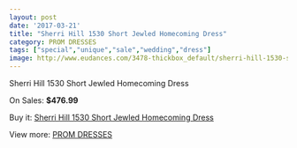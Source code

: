 ```yaml
---
layout: post
date: '2017-03-21'
title: "Sherri Hill 1530 Short Jewled Homecoming Dress"
category: PROM DRESSES
tags: ["special","unique","sale","wedding","dress"]
image: http://www.eudances.com/3478-thickbox_default/sherri-hill-1530-short-jewled-homecoming-dress.jpg
---
```

Sherri Hill 1530 Short Jewled Homecoming Dress

On Sales: **$476.99**
<a href="https://www.eudances.com/en/prom-dresses/1172-sherri-hill-1530-short-jewled-homecoming-dress.html"><amp-img layout="responsive" width="600" height="600" src="//www.eudances.com/3478-thickbox_default/sherri-hill-1530-short-jewled-homecoming-dress.jpg" alt="Sherri Hill 1530 Short Jewled Homecoming Dress 0" /></a>
<a href="https://www.eudances.com/en/prom-dresses/1172-sherri-hill-1530-short-jewled-homecoming-dress.html"><amp-img layout="responsive" width="600" height="600" src="//www.eudances.com/3482-thickbox_default/sherri-hill-1530-short-jewled-homecoming-dress.jpg" alt="Sherri Hill 1530 Short Jewled Homecoming Dress 1" /></a>
<a href="https://www.eudances.com/en/prom-dresses/1172-sherri-hill-1530-short-jewled-homecoming-dress.html"><amp-img layout="responsive" width="600" height="600" src="//www.eudances.com/3481-thickbox_default/sherri-hill-1530-short-jewled-homecoming-dress.jpg" alt="Sherri Hill 1530 Short Jewled Homecoming Dress 2" /></a>
<a href="https://www.eudances.com/en/prom-dresses/1172-sherri-hill-1530-short-jewled-homecoming-dress.html"><amp-img layout="responsive" width="600" height="600" src="//www.eudances.com/3480-thickbox_default/sherri-hill-1530-short-jewled-homecoming-dress.jpg" alt="Sherri Hill 1530 Short Jewled Homecoming Dress 3" /></a>
<a href="https://www.eudances.com/en/prom-dresses/1172-sherri-hill-1530-short-jewled-homecoming-dress.html"><amp-img layout="responsive" width="600" height="600" src="//www.eudances.com/3479-thickbox_default/sherri-hill-1530-short-jewled-homecoming-dress.jpg" alt="Sherri Hill 1530 Short Jewled Homecoming Dress 4" /></a>

Buy it: [Sherri Hill 1530 Short Jewled Homecoming Dress](https://www.eudances.com/en/prom-dresses/1172-sherri-hill-1530-short-jewled-homecoming-dress.html "Sherri Hill 1530 Short Jewled Homecoming Dress")

View more: [PROM DRESSES](https://www.eudances.com/en/13-prom-dresses "PROM DRESSES")